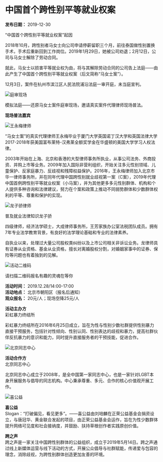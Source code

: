# 中国首个跨性别平等就业权案

**发布日期：** 2019-12-30

“中国首个跨性别平等就业权案”起因

2018年10月，跨性别者马女士向公司申请停薪留职三个月，前往泰国做性别置换手术，手术后重新回到工作岗位。2019年1月29日，她被公司劝退；2月12日，公司与马女士解除了劳动合同。

就此，马女士以损害平等就业权为由，将与其解除劳动合同的公司告上法庭——由此产生了中国首个跨性别平等就业权案（后文简称“马女士案”）。

12月3日，案件在杭州市滨江区人民法院浦沿法庭一审开庭，未当庭宣判。

![庭审现场](upload/2019/20191230230307_8228.jpg)

模拟法庭——还原马女士案件庭审现场，邀请真实案件代理律师现场普法。

**现场普法嘉宾**

![王永梅律师](upload/2019/20191230230323_6237.jpg)

“马女士案”的真实代理律师王永梅毕业于厦门大学英国诺丁汉大学和英国法律大学2017-2018年获美国富布莱特-汉弗莱全额奖学金在华盛顿的美国大学学习人权法律。

2003年开始在上海、北京和香港的大型律师事务所执业，从事公司法务、外商投资、并购上市等业务。2009年加入国际非营利组织，开始关注多元性别领域、儿童保护、反家庭暴力、反歧视和残障权益保护。2016年，王永梅律师加入北京市华一律师事务所，并在同年代理中国跨性别就业歧视第一案（C案），2019年代理中国首例跨性别平等就业权案（小马案），并为其他更多多元性别群体、机构和个人提供多种咨询和法律建议，努力在个案和政策上推动不同弱势群体和少数群体权利的平等、尊重和保护的实现。

![龙子骄律师](upload/2019/20191230230406_6833.jpg)

普及就业法律知识龙子骄

四级律师，经济法学硕士，大成律师事务所，王芳家族办公室法税团队成员。拥有7年专业法学教育背景，有良好的法学理论基础和专业的法律素养。

自执业以来，处理过大量公司股权类纠纷以及上市公司相关非诉讼业务。龙律师具有证券从业资格、基金从业资格，擅长对离婚股权分割，对婚姻家事中的证券、保险等问题也有着独到的见解。

![活动二维码](upload/2019/20191230230431_1684.jpg)

请扫描二维码报名有趣的灵魂在等你

**活动时间：** 2019.12.28/14:00-17:00  
**活动地点：** 北京市朝阳区（报名后通知）  
**观众报名：** 20元/人；现场空降25元/人

**活动主办方**  
彩虹暴力终结所

彩虹暴力终结所在2016年6月25日成立，旨在为性与性别少数社群提供性别暴力直接干预服务，包括针对性倾向、性别认同、性别表达的歧视和暴力，提高社群伙伴反抗暴力的意识和能力，同时提升直接服务者的干预技能，促进合作。

![北京同志中心](upload/2019/20191230230509_7612.jpg)

**活动合作方**  
北京同志中心

北京同志中心成立于2008年，是全中国第一家同志中心，也是一家针对LGBT本身开展服务与倡导的同志机构。中心秉承尊重、多元、合作的核心价值观开展工作。

![喜公益](upload/2019/20191230230614_2020.jpg)

**喜公益**  
Slogan：“打破偏见，看见更多”。——喜公益由刘培麟在正荣公益基金会捐资设立，与唐冠华、黄金联合发起的项目，由正荣公益基金会运作，旨在为性少数群体提升网络可见度和社会接纳度，并鼓励、扶持草根创作者实践原创价值。

**跨之声**  
跨之声是一家关注中国跨性别群体的公益组织，成立于2019年5月14日。跨之声通过线上新媒体运营与线下活动的方式，开展公众倡导与社群赋能，传递爱与包容的理念，消除歧视，为跨性别群体创造更加友善的环境。